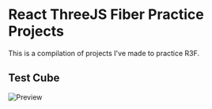# React ThreeJS Fiber Practice Projects

This is a compilation of projects I've made to practice R3F.

## Test Cube
![Preview](./preview/test-cube-preview.png)